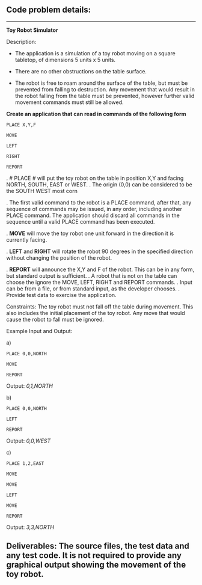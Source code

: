 ## Code problem details:
-----------
**Toy Robot Simulator**

Description:

-  The application is a simulation of a toy robot moving on a square tabletop, of dimensions 5 units x 5 units.

-  There are no other obstructions on the table surface.

-  The robot is free to roam around the surface of the table, but must be prevented from falling to destruction. Any movement that would result in the robot falling from the table must be prevented, however further valid movement commands must still be allowed.

**Create an application that can read in commands of the following form**


```
PLACE X,Y,F
```


```
MOVE
```

```
LEFT
```


```
RIGHT
```


```
REPORT
```


. # PLACE # will put the toy robot on the table in position X,Y and facing NORTH, SOUTH, EAST or WEST.
. The origin (0,0) can be considered to be the SOUTH WEST most corn


. The first valid command to the robot is a PLACE command, after that, any sequence of commands may be issued, in any order, including another PLACE command. The application should discard all commands in the sequence until a valid PLACE command has been executed.

. **MOVE**  will move the toy robot one unit forward in the direction it is currently facing.

. **LEFT** and **RIGHT** will rotate the robot 90 degrees in the specified direction without changing the position of the robot.

. **REPORT** will announce the X,Y and F of the robot. This can be in any form, but standard output is sufficient.
. A robot that is not on the table can choose the ignore the MOVE, LEFT, RIGHT and REPORT commands.
. Input can be from a file, or from standard input, as the developer chooses.
. Provide test data to exercise the application.

Constraints:
The toy robot must not fall off the table during movement. This also includes the initial placement of the toy robot.
Any move that would cause the robot to fall must be ignored.

Example Input and Output:

a)

```
PLACE 0,0,NORTH
```


```
MOVE
```


```
REPORT
```

Output: *0,1,NORTH*

b)

```
PLACE 0,0,NORTH
```


```
LEFT
```


```
REPORT
```

Output: *0,0,WEST*

c)

```
PLACE 1,2,EAST
```


```
MOVE
```

```
MOVE
```


```
LEFT
```


```
MOVE
```


```
REPORT
```

Output: *3,3,NORTH*

Deliverables:
The source files, the test data and any test code.
It is not required to provide any graphical output showing the movement of the toy robot.
-------

